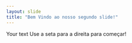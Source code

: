 ```yaml
---
layout: slide
title: "Bem Vindo ao nosso segundo slide!"
---
```

Your text
Use a seta para a direita para começar!
